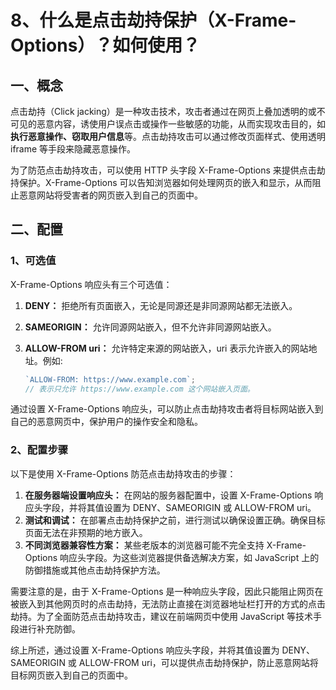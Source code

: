 # 8、什么是点击劫持保护（X-Frame-Options）？如何使用？

## 一、概念

点击劫持（Click jacking）是一种攻击技术，攻击者通过在网页上叠加透明的或不可见的恶意内容，诱使用户误点击或操作一些敏感的功能，从而实现攻击目的，如**执行恶意操作、窃取用户信息**等。点击劫持攻击可以通过修改页面样式、使用透明 iframe 等手段来隐藏恶意操作。

为了防范点击劫持攻击，可以使用 HTTP 头字段 X-Frame-Options 来提供点击劫持保护。X-Frame-Options 可以告知浏览器如何处理网页的嵌入和显示，从而阻止恶意网站将受害者的网页嵌入到自己的页面中。

## 二、配置

### 1、可选值

X-Frame-Options 响应头有三个可选值：

1. **DENY：** 拒绝所有页面嵌入，无论是同源还是非同源网站都无法嵌入。
2. **SAMEORIGIN：** 允许同源网站嵌入，但不允许非同源网站嵌入。
3. **ALLOW-FROM uri：** 允许特定来源的网站嵌入，uri 表示允许嵌入的网站地址。例如:

   ```js
   `ALLOW-FROM: https://www.example.com`;
   // 表示只允许 https://www.example.com 这个网站嵌入页面。
   ```

通过设置 X-Frame-Options 响应头，可以防止点击劫持攻击者将目标网站嵌入到自己的恶意网页中，保护用户的操作安全和隐私。

### 2、配置步骤

以下是使用 X-Frame-Options 防范点击劫持攻击的步骤：

1. **在服务器端设置响应头：** 在网站的服务器配置中，设置 X-Frame-Options 响应头字段，并将其值设置为 DENY、SAMEORIGIN 或 ALLOW-FROM uri。
2. **测试和调试：** 在部署点击劫持保护之前，进行测试以确保设置正确。确保目标页面无法在非预期的地方嵌入。
3. **不同浏览器兼容性方案：** 某些老版本的浏览器可能不完全支持 X-Frame-Options 响应头字段。为这些浏览器提供备选解决方案，如 JavaScript 上的防御措施或其他点击劫持保护方法。

需要注意的是，由于 X-Frame-Options 是一种响应头字段，因此只能阻止网页在被嵌入到其他网页时的点击劫持，无法防止直接在浏览器地址栏打开的方式的点击劫持。为了全面防范点击劫持攻击，建议在前端网页中使用 JavaScript 等技术手段进行补充防御。

综上所述，通过设置 X-Frame-Options 响应头字段，并将其值设置为 DENY、SAMEORIGIN 或 ALLOW-FROM uri，可以提供点击劫持保护，防止恶意网站将目标网页嵌入到自己的页面中。
